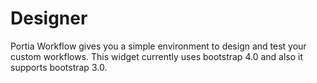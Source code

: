 # Designer

Portia Workflow gives you a simple environment to design and test your custom workflows. This widget currently uses bootstrap 4.0 and also it supports bootstrap 3.0. 